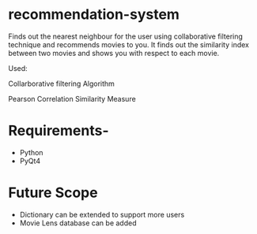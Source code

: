 # recommendation-system

Finds out the nearest neighbour for the user using collaborative filtering technique and recommends movies to you.
It finds out the similarity index between two movies and shows you with respect to each movie.


Used:

Collarborative filtering Algorithm

Pearson Correlation Similarity Measure
# Requirements-
* Python 
* PyQt4

# Future Scope 
* Dictionary can be extended to support more users 
* Movie Lens database can be added
